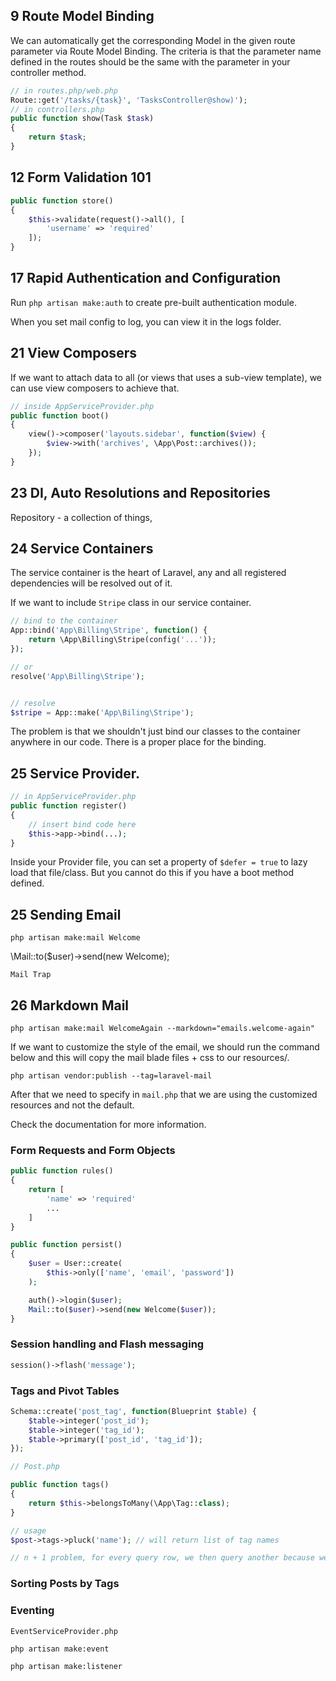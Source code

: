 ## 9 Route Model Binding 

We can automatically get the corresponding Model in the given route parameter via Route Model Binding. The criteria is that the parameter name defined in the routes should be the same with the parameter in your controller method.

```php
// in routes.php/web.php
Route::get('/tasks/{task}', 'TasksController@show)');
// in controllers.php
public function show(Task $task)
{
    return $task;
}
```


## 12 Form Validation 101

```php
public function store()
{
    $this->validate(request()->all(), [
        'username' => 'required'
    ]);
}
```

## 17 Rapid Authentication and Configuration

Run `php artisan make:auth` to create pre-built authentication module.

When you set mail config to log, you can view it in the logs folder.

## 21 View Composers

If we want to attach data to all (or views that uses a sub-view template), we can use view composers to achieve that.

```php
// inside AppServiceProvider.php
public function boot()
{
    view()->composer('layouts.sidebar', function($view) {
        $view->with('archives', \App\Post::archives());
    });
}
```

## 23 DI, Auto Resolutions and Repositories

Repository - a collection of things, 

## 24 Service Containers

The service container is the heart of Laravel, any and all registered dependencies will be resolved out of it.

If we want to include `Stripe` class in our service container.

```php
// bind to the container
App::bind('App\Billing\Stripe', function() {
    return \App\Billing\Stripe(config('...'));
});

// or
resolve('App\Billing\Stripe');


// resolve
$stripe = App::make('App\Biling\Stripe');
```

The problem is that we shouldn't just bind our classes to the container anywhere in our code. There is a proper place for the binding.

## 25 Service Provider.

```php
// in AppServiceProvider.php
public function register()
{
    // insert bind code here
    $this->app->bind(...);
}
```

Inside your Provider file, you can set a property of `$defer = true` to lazy load that file/class. But you cannot do this if you have a boot method defined.

## 25 Sending Email

`php artisan make:mail Welcome`

\Mail::to($user)->send(new Welcome);

`Mail Trap`

## 26 Markdown Mail

`php artisan make:mail WelcomeAgain --markdown="emails.welcome-again"`

If we want to customize the style of the email, we should run the command below and this will copy the mail blade files + css to our resources/.

`php artisan vendor:publish --tag=laravel-mail`

After that we need to specify in `mail.php` that we are using the customized resources and not the default.

Check the documentation for more information. 


### Form Requests and Form Objects

```php
public function rules()
{
    return [
        'name' => 'required'
        ...
    ]
}

public function persist()
{
    $user = User::create(
        $this->only(['name', 'email', 'password'])
    );

    auth()->login($user);
    Mail::to($user)->send(new Welcome($user));
}

```

### Session handling and Flash messaging

```php
session()->flash('message');
```

### Tags and Pivot Tables

```php
Schema::create('post_tag', function(Blueprint $table) {
    $table->integer('post_id');
    $table->integer('tag_id');
    $table->primary(['post_id', 'tag_id']);
});

// Post.php

public function tags()
{
    return $this->belongsToMany(\App\Tag::class);
}

// usage
$post->tags->pluck('name'); // will return list of tag names

// n + 1 problem, for every query row, we then query another because we are inefficient haha
```

### Sorting Posts by Tags


### Eventing

`EventServiceProvider.php`

`php artisan make:event`

`php artisan make:listener`







